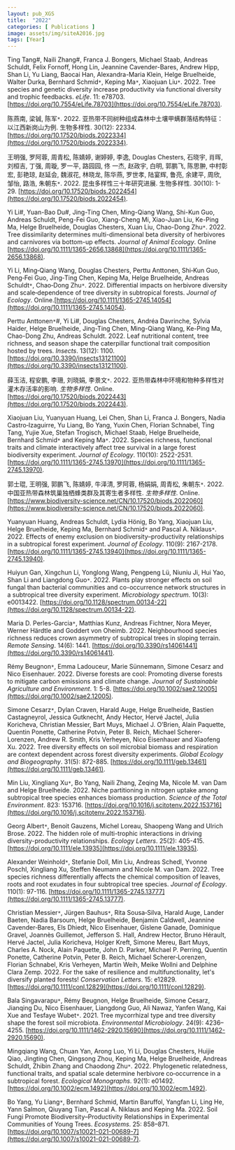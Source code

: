 ```yaml
---
layout: pub_XGS
title:  "2022"
categories: [ Publications ]
image: assets/img/siteA2016.jpg
tags: [Year]
---
```

Ting Tang#, Naili Zhang#, Franca J. Bongers, Michael Staab, Andreas Schuldt, Felix Fornoff, Hong Lin, Jeannine Cavender-Bares, Andrew Hipp, Shan Li, Yu Liang, Baocai Han, Alexandra-Maria Klein, Helge Bruelheide, Walter Durka, Bernhard Schmid<code>&ast;</code>, Keping Ma<code>&ast;</code>, Xiaojuan Liu<code>&ast;</code>. 2022. Tree species and genetic diversity increase productivity via functional diversity and trophic feedbacks. *eLife*. 11: e78703. [https://doi.org/10.7554/eLife.78703](https://doi.org/10.7554/eLife.78703).

陈燕南, 梁铖, 陈军<code>&ast;</code>. 2022. 亚热带不同树种组成森林中土壤甲螨群落结构特征：以江西新岗山为例. 生物多样性. 30(12): 22334. [https://doi.org/10.17520/biods.2022334](https://doi.org/10.17520/biods.2022334). 

王明强, 罗阿蓉, 周青松, 陈婧婷, 谢婷婷, 李逸, Douglas Chesters, 石晓宇, 肖晖, 刘桓吉, 丁强, 周璇, 罗一平, 路园园, 佟 一杰, 赵政宇, 白明, 郭鹏飞, 陈思翀, 中村彰宏, 彭艳琼, 赵延会, 魏淑花, 林晓龙, 陈华燕, 罗世孝, 陆宴辉, 鲁亮, 余建平, 周欣, 邹怡, 路浩, 朱朝东<code>&ast;</code>. 2022. 昆虫多样性三十年研究进展. 生物多样性. 30(10): 1-29. [https://doi.org/10.17520/biods.2022454](https://doi.org/10.17520/biods.2022454). 

Yi Li#, Yuan-Bao Du#, Jing-Ting Chen, Ming-Qiang Wang, Shi-Kun Guo, Andreas Schuldt, Peng-Fei Guo, Xiang-Cheng Mi, Xiao-Juan Liu, Ke-Ping Ma, Helge Bruelheide, Douglas Chesters, Xuan Liu, Chao-Dong Zhu<code>&ast;</code>. 2022. Tree dissimilarity determines multi-dimensional beta diversity of herbivores and carnivores via bottom-up effects. *Journal of Animal Ecology*. Online [https://doi.org/10.1111/1365-2656.13868](https://doi.org/10.1111/1365-2656.13868). 

Yi Li, Ming‐Qiang Wang, Douglas Chesters, Perttu Anttonen, Shi‐Kun Guo, Peng‐Fei Guo, Jing‐Ting Chen, Keping Ma, Helge Bruelheide, Andreas Schuldt<code>&ast;</code>, Chao‐Dong Zhu<code>&ast;</code>. 2022. Differential impacts on herbivore diversity and scale‐dependence of tree diversity in subtropical forests. *Journal of Ecology*. Online.[https://doi.org/10.1111/1365-2745.14054](https://doi.org/10.1111/1365-2745.14054). 

Perttu Anttonen<code>&ast;</code>#, Yi Li#, Douglas Chesters, Andréa Davrinche, Sylvia Haider, Helge Bruelheide, Jing-Ting Chen, Ming-Qiang Wang, Ke-Ping Ma, Chao-Dong Zhu, Andreas Schuldt. 2022. Leaf nutritional content, tree richness, and season shape the caterpillar functional trait composition hosted by trees. *Insects*. 13(12): 1100. [https://doi.org/10.3390/insects13121100](https://doi.org/10.3390/insects13121100).

薛玉洁, 程安鹏, 李珊, 刘晓娟, 李景文<code>&ast;</code>. 2022. 亚热带森林中环境和物种多样性对灌木存活率的影响. *生物多样性*. Online. [https://doi.org/10.17520/biods.2022443](https://doi.org/10.17520/biods.2022443). 

Xiaojuan Liu, Yuanyuan Huang, Lei Chen, Shan Li, Franca J. Bongers, Nadia Castro‐Izaguirre, Yu Liang, Bo Yang, Yuxin Chen, Florian Schnabel, Ting Tang, Yujie Xue, Stefan Trogisch, Michael Staab, Helge Bruelheide, Bernhard Schmid<code>&ast;</code> and Keping Ma<code>&ast;</code>. 2022. Species richness, functional traits and climate interactively affect tree survival in a large forest biodiversity experiment. *Journal of Ecology*. 110(10): 2522-2531. [https://doi.org/10.1111/1365-2745.13970](https://doi.org/10.1111/1365-2745.13970).

郭士琨, 王明强, 郭鹏飞, 陈婧婷, 牛泽清, 罗阿蓉, 杨娟娟, 周青松, 朱朝东<code>&ast;</code>. 2022. 中国亚热带森林筑巢独栖蜂类群及其寄生者多样性. *生物多样性*. Online. [https://www.biodiversity-science.net/CN/10.17520/biods.2022060](https://www.biodiversity-science.net/CN/10.17520/biods.2022060). 

Yuanyuan Huang, Andreas Schuldt, Lydia Hönig, Bo Yang, Xiaojuan Liu, Helge Bruelheide, Keping Ma, Bernhard Schmid<code>&ast;</code> and Pascal A. Niklaus<code>&ast;</code>. 2022. Effects of enemy exclusion on biodiversity–productivity relationships in a subtropical forest experiment. *Journal of Ecology*. 110(9): 2167-2178. [https://doi.org/10.1111/1365-2745.13940](https://doi.org/10.1111/1365-2745.13940).

Huiyun Gan, Xingchun Li, Yonglong Wang, Pengpeng Lü, Niuniu Ji, Hui Yao, Shan Li and Liangdong Guo<code>&ast;</code>. 2022. Plants play stronger effects on soil fungal than bacterial communities and co-occurrence network structures in a subtropical tree diversity experiment. *Microbiology spectrum*. 10(3): e0013422. [https://doi.org/10.1128/spectrum.00134-22](https://doi.org/10.1128/spectrum.00134-22).

Maria D. Perles-Garcia<code>&ast;</code>, Matthias Kunz, Andreas Fichtner, Nora Meyer, Werner Härdtle and Goddert von Oheimb. 2022. Neighbourhood species richness reduces crown asymmetry of subtropical trees in sloping terrain. *Remote Sensing*. 14(6): 1441. [https://doi.org/10.3390/rs14061441](https://doi.org/10.3390/rs14061441). 

Rémy Beugnon<code>&ast;</code>, Emma Ladouceur, Marie Sünnemann, Simone Cesarz and Nico Eisenhauer. 2022. Diverse forests are cool: Promoting diverse forests to mitigate carbon emissions and climate change. *Journal of Sustainable Agriculture and Environment*. 1: 5-8. [https://doi.org/10.1002/sae2.12005](https://doi.org/10.1002/sae2.12005). 

Simone Cesarz<code>&ast;</code>, Dylan Craven, Harald Auge, Helge Bruelheide, Bastien Castagneyrol, Jessica Gutknecht, Andy Hector, Hervé Jactel, Julia Koricheva, Christian Messier, Bart Muys, Michael J. O’Brien, Alain Paquette, Quentin Ponette, Catherine Potvin, Peter B. Reich, Michael Scherer‐Lorenzen, Andrew R. Smith, Kris Verheyen, Nico Eisenhauer and Xiaofeng Xu. 2022. Tree diversity effects on soil microbial biomass and respiration are context dependent across forest diversity experiments. *Global Ecology and Biogeography*. 31(5): 872-885. [https://doi.org/10.1111/geb.13461](https://doi.org/10.1111/geb.13461). 

Min Liu, Xingliang Xu<code>&ast;</code>, Bo Yang, Naili Zhang, Zeqing Ma, Nicole M. van Dam and Helge Bruelheide. 2022. Niche partitioning in nitrogen uptake among subtropical tree species enhances biomass production. *Science of the Total Environment*. 823: 153716. [https://doi.org/10.1016/j.scitotenv.2022.153716](https://doi.org/10.1016/j.scitotenv.2022.153716).

Georg Albert<code>&ast;</code>, Benoit Gauzens, Michel Loreau, Shaopeng Wang and Ulrich Brose. 2022. The hidden role of multi-trophic interactions in driving diversity-productivity relationships. *Ecology Letters*. 25(2): 405-415. [https://doi.org/10.1111/ele.13935](https://doi.org/10.1111/ele.13935). 

Alexander Weinhold<code>&ast;</code>, Stefanie Doll, Min Liu, Andreas Schedl, Yvonne Poschl, Xingliang Xu, Steffen Neumann and Nicole M. van Dam. 2022. Tree species richness differentially affects the chemical composition of leaves, roots and root exudates in four subtropical tree species. *Journal of Ecology*. 110(1): 97-116. [https://doi.org/10.1111/1365-2745.13777](https://doi.org/10.1111/1365-2745.13777).

Christian Messier<code>&ast;</code>, Jürgen Bauhus<code>&ast;</code>, Rita Sousa‐Silva, Harald Auge, Lander Baeten, Nadia Barsoum, Helge Bruelheide, Benjamin Caldwell, Jeannine Cavender‐Bares, Els Dhiedt, Nico Eisenhauer, Gislene Ganade, Dominique Gravel, Joannès Guillemot, Jefferson S. Hall, Andrew Hector, Bruno Hérault, Hervé Jactel, Julia Koricheva, Holger Kreft, Simone Mereu, Bart Muys, Charles A. Nock, Alain Paquette, John D. Parker, Michael P. Perring, Quentin Ponette, Catherine Potvin, Peter B. Reich, Michael Scherer‐Lorenzen, Florian Schnabel, Kris Verheyen, Martin Weih, Meike Wollni and Delphine Clara Zemp. 2022. For the sake of resilience and multifunctionality, let's diversify planted forests! *Conservation Letters*. 15: e12829. [https://doi.org/10.1111/conl.12829](https://doi.org/10.1111/conl.12829). 

Bala Singavarapu<code>&ast;</code>, Rémy Beugnon, Helge Bruelheide, Simone Cesarz, Jianqing Du, Nico Eisenhauer, Liangdong Guo, Ali Nawaz, Yanfen Wang, Kai Xue and Tesfaye Wubet<code>&ast;</code>. 2021. Tree mycorrhizal type and tree diversity shape the forest soil microbiota. *Environmental Microbiology*. 24(9): 4236–4255. [https://doi.org/10.1111/1462-2920.15690](https://doi.org/10.1111/1462-2920.15690). 

Mingqiang Wang, Chuan Yan, Arong Luo, Yi Li, Douglas Chesters, Huijie Qiao, Jingting Chen, Qingsong Zhou, Keping Ma, Helge Bruelheide, Andreas Schuldt, Zhibin Zhang and Chaodong Zhu<code>&ast;</code>. 2022. Phylogenetic relatedness, functional traits, and spatial scale determine herbivore co‐occurrence in a subtropical forest. *Ecological Monographs*. 92(1): e01492. [https://doi.org/10.1002/ecm.1492](https://doi.org/10.1002/ecm.1492).

Bo Yang, Yu Liang<code>&ast;</code>, Bernhard Schmid, Martin Baruffol, Yangfan Li, Ling He, Yann Salmon, Qiuyang Tian, Pascal A. Niklaus and Keping Ma. 2022. Soil Fungi Promote Biodiversity–Productivity Relationships in Experimental Communities of Young Trees. *Ecosystems*. 25: 858–871. [https://doi.org/10.1007/s10021-021-00689-7](https://doi.org/10.1007/s10021-021-00689-7). 
